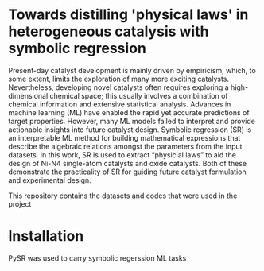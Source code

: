 # Towards distilling 'physical laws' in heterogeneous catalysis with symbolic regression

Present-day catalyst development is mainly driven by empiricism, which, to some extent, limits the exploration of many more exciting catalysts. Nevertheless, developing novel catalysts often requires exploring a high-dimensional chemical space; this usually involves a combination of chemical information and extensive statistical analysis. Advances in machine learning (ML) have enabled the rapid yet accurate predictions of target properties. However, many ML models failed to interpret and provide actionable insights into future catalyst design. Symbolic regression (SR) is an interpretable ML method for building mathematical expressions that describe the algebraic relations amongst the parameters from the input datasets. In this work, SR is used to extract “physicial laws” to aid the design of Ni-N4 single-atom catalysts and oxide catalysts. Both of these demonstrate the practicality of SR for guiding future catalyst formulation and experimental design.

This repository contains the datasets and codes that were used in the project

# Installation 
PySR was used to carry symbolic regerssion ML tasks
